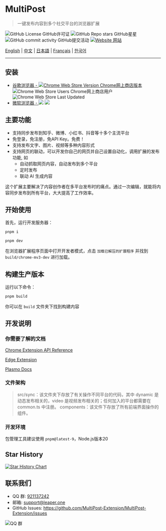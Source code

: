 # MultiPost

> 一键发布内容到多个社交平台的浏览器扩展

![GitHub License GitHub许可证](https://img.shields.io/github/license/leaper-one/MultiPost-Extension) ![GitHub Repo stars GitHub星星](https://img.shields.io/github/stars/leaper-one/MultiPost-Extension) ![GitHub commit activity GitHub提交活动](https://img.shields.io/github/commit-activity/m/leaper-one/MultiPost-Extension) [![Website 网站](https://img.shields.io/website?url=https%3A%2F%2Fmultipost.app)](https://multipost.app)

[English](../README.md) | [中文](README-zh.md) | [日本語](README-jp.md) | [Français](README-fr.md) | [한국어](README-kr.md)

---

## 安装

- [谷歌浏览器 - ![Chrome Web Store Version Chrome网上商店版本](https://img.shields.io/chrome-web-store/v/dhohkaclnjgcikfoaacfgijgjgceofih)](https://chromewebstore.google.com/detail/multipost/dhohkaclnjgcikfoaacfgijgjgceofih) ![Chrome Web Store Users Chrome网上商店用户](https://img.shields.io/chrome-web-store/users/dhohkaclnjgcikfoaacfgijgjgceofih) ![Chrome Web Store Last Updated](https://img.shields.io/chrome-web-store/last-updated/dhohkaclnjgcikfoaacfgijgjgceofih)
- [微软浏览器 - ![](https://img.shields.io/badge/dynamic/json?label=edge%20add-on&prefix=v&query=%24.version&url=https%3A%2F%2Fmicrosoftedge.microsoft.com%2Faddons%2Fgetproductdetailsbycrxid%2Fckoiphiceimehjkolnfffgbmihoppgjg)](https://microsoftedge.microsoft.com/addons/detail/multipost/ckoiphiceimehjkolnfffgbmihoppgjg) [![](https://img.shields.io/badge/dynamic/json?label=users&query=%24.activeInstallCount&url=https%3A%2F%2Fmicrosoftedge.microsoft.com%2Faddons%2Fgetproductdetailsbycrxid%2Fckoiphiceimehjkolnfffgbmihoppgjg)](https://microsoftedge.microsoft.com/addons/detail/multipost/ckoiphiceimehjkolnfffgbmihoppgjg)

## 主要功能

- 支持同步发布到知乎、微博、小红书、抖音等十多个主流平台
- 免登录，免注册，免API Key。免费！
- 支持发布文字、图片、视频等多种内容形式
- 支持网页的联动，可以开发你自己的网页并自己设置自动化，调用扩展的发布功能, 如
  - 自动抓取网页内容，自动发布到多个平台
  - 定时发布
  - 联动 AI 生成内容

这个扩展主要解决了内容创作者在多平台发布时的痛点。通过一次编辑，就能将内容同步发布到所有平台，大大提高了工作效率。

## 开始使用

首先，运行开发服务器：

```bash
pnpm i

pnpm dev
```

在浏览器扩展程序页面中打开开发者模式，点击 `加载已解压的扩展程序` 并找到 `build/chrome-mv3-dev` 进行加载。

## 构建生产版本

运行以下命令：

```bash
pnpm build
```

你可以在 `build` 文件夹下找到构建内容

## 开发说明

### 你需要了解的文档

[Chrome Extension API Reference](https://developer.chrome.com/docs/extensions/reference/api)

[Edge Extension](https://learn.microsoft.com/en-us/microsoft-edge/extensions-chromium/)

[Plasmo Docs](https://docs.plasmo.com/)

### 文件架构

> src/sync：该文件夹下存放了有关操作不同平台的代码，其中 dynamic 是动态发布相关的，video 是视频发布相关的；任何加入的平台都需要在 common.ts 中注册。
> components：该文件下存放了所有前端界面操作的组件。

### 开发环境

包管理工具建议使用 `pnpm@latest-9`，Node.js版本20

## Star History

<a href="https://star-history.com/#MultiPost-Extension/MultiPost-Extension&Date">
 <picture>
   <source media="(prefers-color-scheme: dark)" srcset="https://api.star-history.com/svg?repos=MultiPost-Extension/MultiPost-Extension&type=Date&theme=dark" />
   <source media="(prefers-color-scheme: light)" srcset="https://api.star-history.com/svg?repos=MultiPost-Extension/MultiPost-Extension&type=Date" />
   <img alt="Star History Chart" src="https://api.star-history.com/svg?repos=MultiPost-Extension/MultiPost-Extension&type=Date" />
 </picture>
</a>

## 联系我们

- QQ 群: [921137242](http://qm.qq.com/cgi-bin/qm/qr?_wv=1027&k=c5BjhD8JxNAuwjKh6qvCoROU301PppYU&authKey=NfKianfDwngrwJyVQbefIQET9vUQs46xb0PfOYUm6KzdeCjPd5YbvlRoO8trJUUZ&noverify=0&group_code=921137242)
- 邮箱: support@leaper.one
- GitHub Issues: https://github.com/MultiPost-Extension/MultiPost-Extension/issues

![QQ 群](MultiPost-Extension_2025-02-28T14_17_15.717Z.png)
